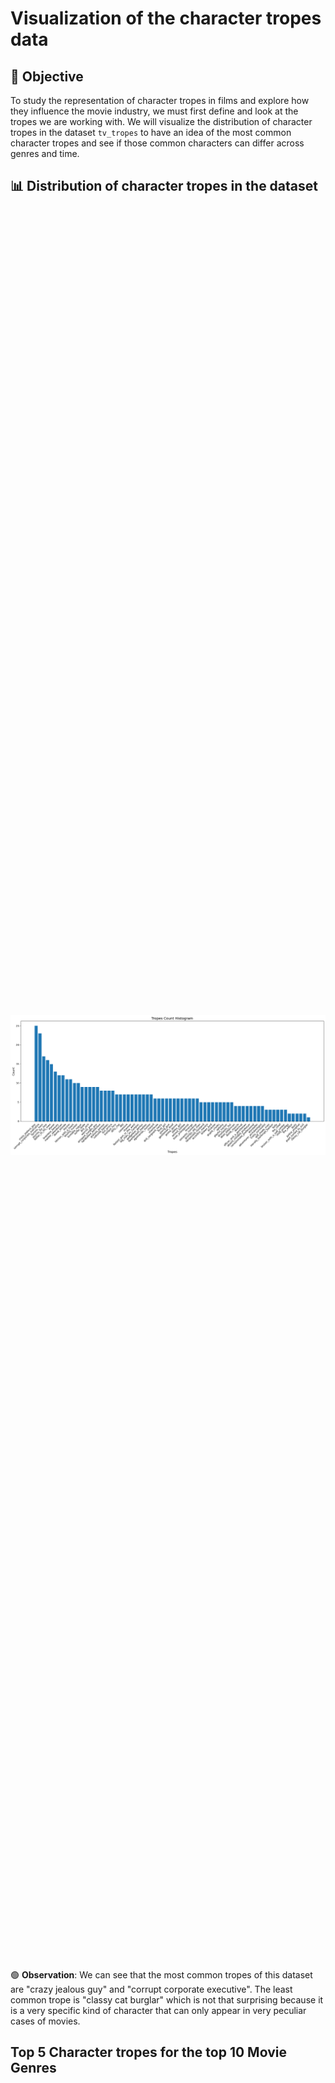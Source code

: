 
# **Visualization of the character tropes data**

## 🎯 **Objective**  
To study the representation of character tropes in films and explore how they influence the movie industry, we must first define and look at the tropes we are working with. We will visualize the distribution of character tropes in the dataset `tv_tropes` to have an idea of the most common character tropes and see if those common characters can differ across genres and time. 

## 📊 **Distribution of character tropes in the dataset**

<!-- Image -->
  <div style="display: flex; justify-content: center; align-items: center; height: 70vh;">
    <img src="static/assets/archetypes/tropes_count_hist.png" alt="Tropes Distribution" style="max-width: 100%; height: auto;"/>
  </div>

🟢 **Observation**: 
We can see that the most common tropes of this dataset are "crazy jealous guy" and "corrupt corporate executive". The least common trope is "classy cat burglar" which is not that surprising because it is a very specific kind of character that can only appear in very peculiar cases of movies.

## **Top 5 Character tropes for the top 10 Movie Genres**
